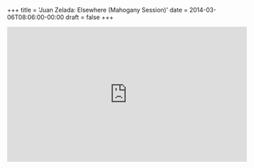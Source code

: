 +++
title = 'Juan Zelada: Elsewhere (Mahogany Session)'
date = 2014-03-06T08:06:00-00:00
draft = false
+++

<iframe width="560" height="315" src="https://www.youtube.com/embed/VcSxxzytGKE?si=5GmRfFhTAv3e1jIE" title="YouTube video player" frameborder="0" allow="accelerometer; autoplay; clipboard-write; encrypted-media; gyroscope; picture-in-picture; web-share" referrerpolicy="strict-origin-when-cross-origin" allowfullscreen></iframe>
